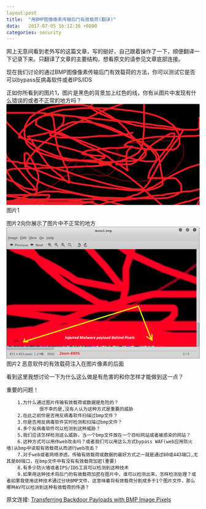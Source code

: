 ```yaml
---
layout:post 
title:  "用BMP图像像素传输后门有效载荷(翻译)"
data:   2017-07-05 16:12:16 +0800
categories: security
---
```


网上无意间看到老外写的这篇文章，写的挺好，自己跟着操作了一下，顺便翻译一下记录下来。只翻译了文章的主要结构，想看原文的请参见文章底部连接。

现在我们讨论的通过BMP图像像素传输后门有效载荷的方法，你可以测试它是否可以bypass反病毒软件或者IPS/IDS


正如你所看到的图片1，图片是黑色的背景加上红色的线，你有从图片中发现有什么错误的或者不正常的地方吗？
![图片1](../images/bmp1.png)  
图片1

图片2向你展示了图片中不正常的地方
![图片2](../images/bmp2.png)  
图片2 恶意软件的有效载荷注入在图片像素的后面


看到这里我想讨论一下为什么这么做是有危害的和你怎样才能做到这一点？

重要的问题！  

        1.为什么通过图片传输有效载荷或数据是危险的？
                很不幸的是,没有人认为这种方式是重要的威胁  
        2.在此之前你是否用反病毒软件扫描过bmp文件？  
        3.你是否用反病毒软件实时检测和扫描过bmp文件？  
        4.多个反病毒软件可以检测到这种威胁？  
        5.我们应该怎样检测这么威胁，当一个bmp文件放在一个目标网站或者被感染的网站？  
        6.这种方式可以用作web攻击吗？或者我们可以用这么方式bypass WAF(web应用防火墙)从bmp中读取有效载荷从而进行web攻击？  
        7.对于web或者网络渗透，传输有效载荷或数据的最好方式之一就是通过80或443端口,尤其是80端口，在bmp文件中有没有有效载荷加密(重要)  
        8.有多少防火墙或者IPS/IDS工具可以检测到这种技术  
        9.如果用这种技术将后门的有效载荷加密在图片中，谁可以检测出来，怎样检测处理？或者如果我使用这种技术通过分块BMP文件，这意味着将有效载荷分割成多于1个图片文件，那么哪种AV可以检测到这种有效载荷的传递？  



原文连接: [Transferring Backdoor Payloads with BMP Image Pixels][src-url]

[src-url]:  https://www.peerlyst.com/posts/transferring-backdoor-payloads-with-bmp-image-pixels-damon-mohammadbagher?utm_source=twitter&utm_medium=social&utm_content=peerlyst_post&utm_campaign=peerlyst_resource


